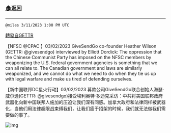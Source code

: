###  [:house:返回](README.md)
---


`@miles 3/11/2023 1:00 PM UTC`

[轉發自GETTR](https://gettr.com/post/p2b4dad2fc2)

【NFSC @CPAC 】03/02/2023 GiveSendGo co-founder Heather Wilson (GETTR: @givesendgo) interviewed by Elliott Dordick: The oppression that the Chinese Communist Party has imposed on the NFSC members by weaponizing the U.S. federal government agencies is something that we can all relate to. The Canadian government and laws are similarly weaponized, and we cannot do what we need to do when they tie us up with legal warfare and make us tired of defending ourselves.

【新中国联邦DC星火行动】03/02/2023 募款公司GiveSendGo联合创始人海瑟·威尔逊(GETTR: @givesendgo)接受埃利奥特·多迪克采访：中共将美国联邦政府武器化向新中国联邦人施加的压迫让我们深有同感。加拿大政府和法律同样被武器化，当他们用法律超限战束缚我们，让我们疲于招架的时候，我们就无法做我们需要做的事了。

![img](https://media.gettr.com/group11/getter/2023/03/11/13/ccbda07d-ed20-ec84-88c2-72691b62ce6e/out.jpg)
